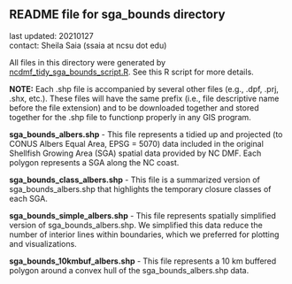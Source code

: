 ## README file for sga_bounds directory ##

last updated: 20210127<br/>
contact: Sheila Saia (ssaia at ncsu dot edu)

All files in this directory were generated by [ncdmf_tidy_sga_bounds_script.R](/analysis/ncdmf_tidy_cmu_bounds_script.R). See this R script for more details.

**NOTE:** Each .shp file is accompanied by several other files (e.g., .dpf, .prj, .shx, etc.). These files will have the same prefix (i.e., file descriptive name before the file extension) and to be downloaded together and stored together for the .shp file to functionp properly in any GIS program.

**sga_bounds_albers.shp** - This file represents a tidied up and projected (to CONUS Albers Equal Area, EPSG = 5070) data included in the original Shellfish Growing Area (SGA) spatial data provided by NC DMF. Each polygon represents a SGA along the NC coast.

**sga_bounds_class_albers.shp** - This file is a summarized version of sga_bounds_albers.shp that highlights the temporary closure classes of each SGA.

**sga_bounds_simple_albers.shp** - This file represents spatially simplified version of sga_bounds_albers.shp. We simplified this data reduce the number of interior lines within boundaries, which we preferred for plotting and visualizations.

**sga_bounds_10kmbuf_albers.shp** - This file represents a 10 km buffered polygon around a convex hull of the sga_bounds_albers.shp data.
